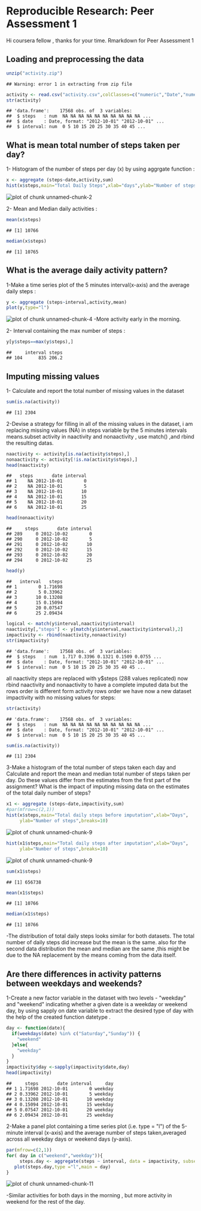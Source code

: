 # Reproducible Research: Peer Assessment 1
Hi coursera fellow , thanks for your time.
Rmarkdown for Peer Assessment 1

## Loading and preprocessing the data

```r
unzip("activity.zip")
```

```
## Warning: error 1 in extracting from zip file
```

```r
activity <- read.csv("activity.csv",colClasses=c("numeric","Date","numeric"))
str(activity)
```

```
## 'data.frame':	17568 obs. of  3 variables:
##  $ steps   : num  NA NA NA NA NA NA NA NA NA NA ...
##  $ date    : Date, format: "2012-10-01" "2012-10-01" ...
##  $ interval: num  0 5 10 15 20 25 30 35 40 45 ...
```

## What is mean total number of steps taken per day?
1- Histogram of the number of steps per day (x) by using aggrgate function :

```r
x <- aggregate (steps~date,activity,sum)
hist(x$steps,main="Total Daily Steps",xlab="days",ylab="Number of steps",breaks=10)
```

![plot of chunk unnamed-chunk-2](./PA1_template_files/figure-html/unnamed-chunk-2.png) 

2- Mean and Median daily activities :

```r
mean(x$steps)
```

```
## [1] 10766
```

```r
median(x$steps)
```

```
## [1] 10765
```


## What is the average daily activity pattern? 
1-Make a time series plot of the 5 minutes interval(x-axis) and the average daily steps :

```r
y <- aggregate (steps~interval,activity,mean)
plot(y,type="l")
```

![plot of chunk unnamed-chunk-4](./PA1_template_files/figure-html/unnamed-chunk-4.png) 
-More activity early in the morning.

2- Interval containing the max number of steps :


```r
y[y$steps==max(y$steps),]
```

```
##     interval steps
## 104      835 206.2
```

## Imputing missing values
1- Calculate and report the total number of missing values in the dataset

```r
sum(is.na(activity))
```

```
## [1] 2304
```
2-Devise a strategy for filling in all of the missing values in the dataset, i am replacing missing values (NA) in steps variable by the 5 minutes intervals means.subset activity in naactivity and nonaactivity , use match() ,and rbind the resulting datas. 

```r
naactivity <- activity[is.na(activity$steps),] 
nonaactivity <- activity[!is.na(activity$steps),]
head(naactivity)
```

```
##   steps       date interval
## 1    NA 2012-10-01        0
## 2    NA 2012-10-01        5
## 3    NA 2012-10-01       10
## 4    NA 2012-10-01       15
## 5    NA 2012-10-01       20
## 6    NA 2012-10-01       25
```

```r
head(nonaactivity)
```

```
##     steps       date interval
## 289     0 2012-10-02        0
## 290     0 2012-10-02        5
## 291     0 2012-10-02       10
## 292     0 2012-10-02       15
## 293     0 2012-10-02       20
## 294     0 2012-10-02       25
```

```r
head(y)
```

```
##   interval   steps
## 1        0 1.71698
## 2        5 0.33962
## 3       10 0.13208
## 4       15 0.15094
## 5       20 0.07547
## 6       25 2.09434
```

```r
logical <- match(y$interval,naactivity$interval)
naactivity[,"steps"] <- y[match(y$interval,naactivity$interval),2]
impactivity <- rbind(naactivity,nonaactivity)
str(impactivity)
```

```
## 'data.frame':	17568 obs. of  3 variables:
##  $ steps   : num  1.717 0.3396 0.1321 0.1509 0.0755 ...
##  $ date    : Date, format: "2012-10-01" "2012-10-01" ...
##  $ interval: num  0 5 10 15 20 25 30 35 40 45 ...
```
all  naactivity steps are replaced with y$steps (288 values replicated)
now rbind naactivity and nonaactivity to have a complete imputed data but the rows
order is different form activity rows order 
we have now a new dataset impactivity with no missing values for steps:

```r
str(activity)
```

```
## 'data.frame':	17568 obs. of  3 variables:
##  $ steps   : num  NA NA NA NA NA NA NA NA NA NA ...
##  $ date    : Date, format: "2012-10-01" "2012-10-01" ...
##  $ interval: num  0 5 10 15 20 25 30 35 40 45 ...
```

```r
sum(is.na(activity))
```

```
## [1] 2304
```
3-Make a histogram of the total number of steps taken each day and Calculate and report the mean and median total number of steps taken per day. Do these values differ from the estimates from the first part of the assignment? What is the impact of imputing missing data on the estimates of the total daily number of steps?

```r
x1 <- aggregate (steps~date,impactivity,sum)
#par(mfrow=c(2,1))
hist(x$steps,main="Total daily steps before imputation",xlab="Days",
     ylab="Number of steps",breaks=10)
```

![plot of chunk unnamed-chunk-9](./PA1_template_files/figure-html/unnamed-chunk-91.png) 

```r
hist(x1$steps,main="Total daily steps after imputation",xlab="Days",
     ylab="Number of steps",breaks=10)
```

![plot of chunk unnamed-chunk-9](./PA1_template_files/figure-html/unnamed-chunk-92.png) 

```r
sum(x1$steps)  
```

```
## [1] 656738
```

```r
mean(x1$steps)
```

```
## [1] 10766
```

```r
median(x1$steps)
```

```
## [1] 10766
```
 -The distribution of total daily steps looks similar for both datasets. 
 The total number of daily steps did increase but the mean is the same. 
 also for the second data distribution the mean and median are the same ,this
 might be due to the NA replacement by the means coming from the data itself. 
 
## Are there differences in activity patterns between weekdays and weekends?
1-Create a new factor variable in the dataset with two levels - "weekday" and "weekend" indicating whether a given date is a weekday or weekend day, by using 
sapply on date variable to extract the desired type of day with the help of the created function datetype .


```r
day <- function(date){
  if(weekdays(date) %in% c("Saturday","Sunday")) {
    "weekend"
  }else{
    "weekday"
  }  
}
impactivity$day <-sapply(impactivity$date,day)
head(impactivity)
```

```
##     steps       date interval     day
## 1 1.71698 2012-10-01        0 weekday
## 2 0.33962 2012-10-01        5 weekday
## 3 0.13208 2012-10-01       10 weekday
## 4 0.15094 2012-10-01       15 weekday
## 5 0.07547 2012-10-01       20 weekday
## 6 2.09434 2012-10-01       25 weekday
```

2-Make a panel plot containing a time series plot (i.e. type = "l") of the 5-minute interval (x-axis) and the average number of steps taken,averaged across all weekday days or weekend days (y-axis).


```r
par(mfrow=c(2,1))
for( day in c("weekend","weekday")){
     steps.day <- aggregate(steps ~ interval, data = impactivity, subset = impactivity$day==day,FUN=mean)
   plot(steps.day,type ="l",main = day)
} 
```

![plot of chunk unnamed-chunk-11](./PA1_template_files/figure-html/unnamed-chunk-11.png) 

-Similar activities for both days in the morning , but more activity in weekend for the rest  of the day. 
